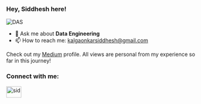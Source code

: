 ### Hey, Siddhesh here!

![DAS](https://github.com/debuggerrr/debuggerrr/assets/16878718/9534017f-b0bc-4788-92f5-931eabeacdcb)


- 💬 Ask me about **Data Engineering**
- 📫 How to reach me: kalgaonkarsiddhesh@gmail.com

Check out my [Medium](https://sidk17.medium.com) profile. All views are personal from my experience so far in this journey!

<h3 align="left">Connect with me:</h3>
 <p align="left">
 <a href="https://www.linkedin.com/in/sid1992/" target="blank"><img align="center" src="https://raw.githubusercontent.com/rahuldkjain/github-profile-readme-generator/master/src/images/icons/Social/linked-in-alt.svg" alt="sid" height="30" width="40" /></a>
</p>
